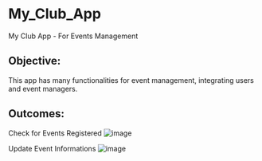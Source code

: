 # My_Club_App
My Club App - For Events Management

## Objective:
  This app has many functionalities for event management, integrating users and event managers.
  
## Outcomes:
Check for Events Registered
![image](https://user-images.githubusercontent.com/70763447/184363524-08c57ed4-1a74-48db-9b1d-3a03037c82c8.png)

Update Event Informations
![image](https://user-images.githubusercontent.com/70763447/184363672-5967dd9b-9638-4cbb-91a8-51f58ba4518f.png)

